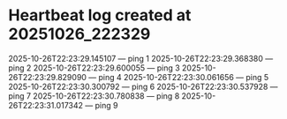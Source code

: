 # Heartbeat log created at 20251026_222329
2025-10-26T22:23:29.145107 — ping 1
2025-10-26T22:23:29.368380 — ping 2
2025-10-26T22:23:29.600055 — ping 3
2025-10-26T22:23:29.829090 — ping 4
2025-10-26T22:23:30.061656 — ping 5
2025-10-26T22:23:30.300792 — ping 6
2025-10-26T22:23:30.537928 — ping 7
2025-10-26T22:23:30.780838 — ping 8
2025-10-26T22:23:31.017342 — ping 9
